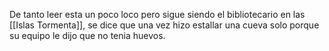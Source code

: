 De tanto leer esta un poco loco pero sigue siendo el bibliotecario en las [[Islas Tormenta]], se dice que una vez hizo estallar una cueva solo porque su equipo le dijo que no tenia huevos.
